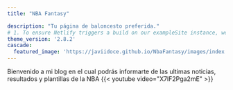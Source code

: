 ```yaml
---
title: "NBA Fantasy"

description: "Tu página de baloncesto preferida."
# 1. To ensure Netlify triggers a build on our exampleSite instance, we need to change a file in the exampleSite directory.
theme_version: '2.8.2'
cascade:
  featured_image: 'https://javiidoce.github.io/NbaFantasy/images/index.webp'
---
```

Bienvenido a mi blog en el cual podrás informarte de las ultimas noticias, resultados y plantillas de la NBA
{{< youtube video="X7lF2Pga2mE" >}}